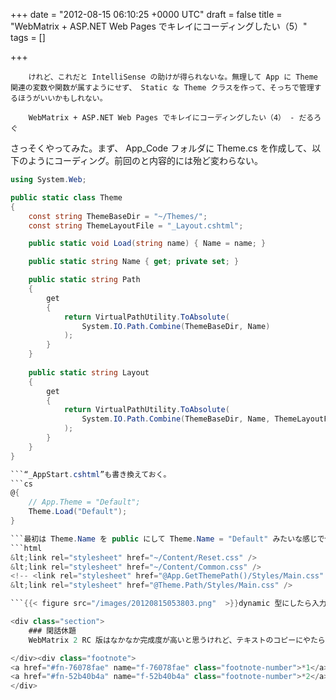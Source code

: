 
+++
date = "2012-08-15 06:10:25 +0000 UTC"
draft = false
title = "WebMatrix + ASP.NET Web Pages でキレイにコーディングしたい（5）"
tags = []

+++
>
        けれど、これだと IntelliSense の助けが得られないな。無理して App に Theme 関連の変数や関数が属すようにせず、 Static な Theme クラスを作って、そっちで管理するほうがいいかもしれない。

        WebMatrix + ASP.NET Web Pages でキレイにコーディングしたい（4） - だるろぐ
    
さっそくやってみた。まず、 App_Code フォルダに Theme.cs を作成して、以下のようにコーディング。前回のと内容的には殆ど変わらない。
```cs
using System.Web;

public static class Theme
{
    const string ThemeBaseDir = "~/Themes/";
    const string ThemeLayoutFile = "_Layout.cshtml";

    public static void Load(string name) { Name = name; }

    public static string Name { get; private set; }

    public static string Path
    { 
        get 
        { 
            return VirtualPathUtility.ToAbsolute(
                System.IO.Path.Combine(ThemeBaseDir, Name)
            );
        }
    }
    
    public static string Layout
    {
        get
        {
            return VirtualPathUtility.ToAbsolute(
                System.IO.Path.Combine(ThemeBaseDir, Name, ThemeLayoutFile)
            );
        }
    }
}

```“_AppStart.cshtml”も書き換えておく。
```cs
@{
    // App.Theme = "Default";
    Theme.Load("Default");
}

```最初は Theme.Name を public にして Theme.Name = "Default" みたいな感じで使うようにしていたけれど、 Theme.Load() の方が意図が明確になると思った。さてはて、レイアウトファイルの方も書き換えよう。
```html
&lt;link rel="stylesheet" href="~/Content/Reset.css" />
&lt;link rel="stylesheet" href="~/Content/Common.css" />
<!-- <link rel="stylesheet" href="@App.GetThemePath()/Styles/Main.css" /> -->
&lt;link rel="stylesheet" href="@Theme.Path/Styles/Main.css" />

```{{< figure src="/images/20120815053803.png"  >}}dynamic 型にしたら入力補完されないけれど、ちゃんとクラスにしたら……ほら！　クラスの責務も明確になるし、断然こっちのほうがいいなと自己満足した。

<div class="section">
    ### 閑話休題
    WebMatrix 2 RC 版はなかなか完成度が高いと思うけれど、テキストのコピーにやたら時間がかかったり<a href="#f-76078fae" name="fn-76078fae" title="とくに［テキストを折り返す］を ON にすると絶望的に遅いことがある">*1</a>、まれにコピー＆ペーストそのものができなくなってしまう。 NuGet のリボンボタンが行方不明になるのもたまに困る。{{< figure src="/images/20120815054857.png"  >}}あと、［Alt］キーでメニューのナビゲーションが出るのだけれど、そっちにフォーカスがとられて矩形選択や IME の切り替え<a href="#f-52b40b4a" name="fn-52b40b4a" title="英語配列だと［Alt］＋［~］キーが標準">*2</a>に支障が出るのもなおしてほしいところかな。［Alt］キー ＝ メニュー操作 というのは確かにわかりやすいのだけれど。不具合のいくつかはすでに報告済み。 RTM でちゃんとなおればいいなぁ、と思った。

</div><div class="footnote">
<a href="#fn-76078fae" name="f-76078fae" class="footnote-number">*1</a><span class="footnote-delimiter">:</span><span class="footnote-text">とくに［テキストを折り返す］を ON にすると絶望的に遅いことがある</span>
<a href="#fn-52b40b4a" name="f-52b40b4a" class="footnote-number">*2</a><span class="footnote-delimiter">:</span><span class="footnote-text">英語配列だと［Alt］＋［~］キーが標準</span>
</div>

